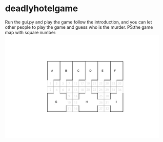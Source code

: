 # deadlyhotelgame
Run the gui.py and play the game follow the introduction, and you can let other people to play the game and guess who is the murder.
PS:the game map with square number:
![Image text](https://github.com/fandi-meng-qm/deadlyhotelgame/blob/master/img/1.jpg)
